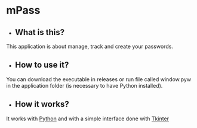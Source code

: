 # mPass

- ## What is this?

This application is about manage, track and create your passwords.

- ## How to use it?

You can download the executable in releases or run file called window.pyw in the application folder (is necessary to have Python installed).

- ## How it works?

It works with [Python](https://www.python.org/) and with a simple interface done with [Tkinter]("https://docs.python.org/3/library/tkinter.html")
